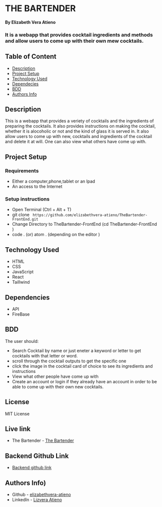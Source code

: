 # THE BARTENDER
#### By Elizabeth Vera Atieno
### It is a webapp that provides cocktail ingredients and methods and allow users to come up with their own mew cocktails.
## Table of Content
 + [Description](#description)
 + [Project Setup](#Projectsetup)
 + [Technology Used](#technology-used)
 + [Dependecies](#Dependencies)
 + [BDD](#BDD)
 + [Authors Info](#author-Info)
## Description
 <p>This is a webapp that provides a veriety of cocktails and the ingredients of preparing the cocktails. It also provides instructions on making the cocktail, whether it is alocoholic or not and the kind of glass it is served in. It also allow users to come up with new, cocktails and ingredients of the cocktail and delete it at will. One can also view what others have come up with.</p>

## Project Setup
### Requirements
 * Either a computer,phone,tablet or an Ipad
 * An access to the Internet
### Setup instructions
 * Open Terminal (Ctrl + Alt + T)
 * git clone ``` https://github.com/elizabethvera-atieno/TheBartender-FrontEnd.git```    
 * Change Directory to TheBartender-FrontEnd  (cd TheBartender-FrontEnd )  
 * code . (or) atom . (depending on the editor )
## Technology Used
 * HTML 
 * CSS 
 * JavaScript 
 * React
 * Taillwind
## Dependencies
 * API
 * FireBase
## BDD
 The user should:
                                      
 * Search Cocktail by name or just eneter a keyword or letter to get cocktails with that letter or word. 
 * scroll through the cocktail outputs to get the specific one
 * click the image in the cocktail card of choice to see its ingredients and instructions  
 * View what other people have come up with 
 * Create an account or login if they already have an account  in order to be able to come up with their own new cocktails.

 ## License
 MIT License
## Live link
* The Bartender - [The Bartender](https://the-bartender-front-end.vercel.app/createdcocktails)

## Backend Github Link
* [Backend github link](https://github.com/elizabethvera-atieno/phase-3-sinatra-react-project.git)

## Authors Info)
 * Github - [elizabethvera-atieno](https://github.com/elizabethvera-atieno)
* LinkedIn - [Lizvera Atieno](https://www.linkedin.com/in/lizvera-atieno-1590b322b/)

